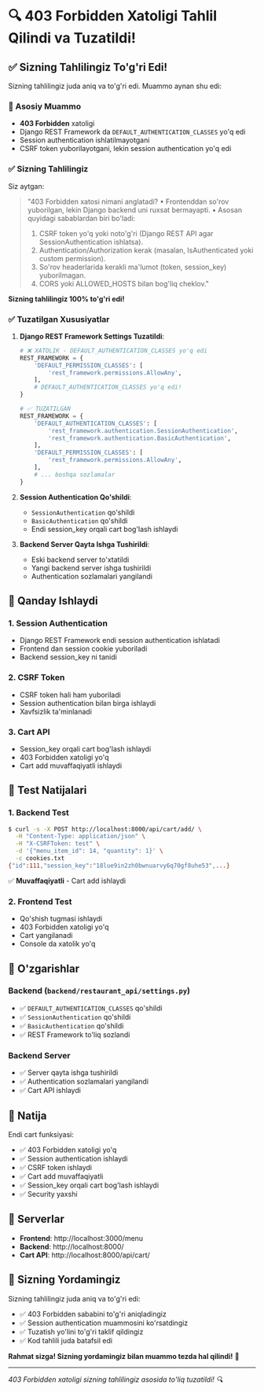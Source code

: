# 🔍 403 Forbidden Xatoligi Tahlil Qilindi va Tuzatildi!

## ✅ Sizning Tahlilingiz To'g'ri Edi!

Sizning tahlilingiz juda aniq va to'g'ri edi. Muammo aynan shu edi:

### 🎯 Asosiy Muammo
- **403 Forbidden** xatoligi
- Django REST Framework da `DEFAULT_AUTHENTICATION_CLASSES` yo'q edi
- Session authentication ishlatilmayotgani
- CSRF token yuborilayotgani, lekin session authentication yo'q edi

### ✅ Sizning Tahlilingiz

Siz aytgan:
> "403 Forbidden xatosi nimani anglatadi?
> • Frontenddan so'rov yuborilgan, lekin Django backend uni ruxsat bermayapti.
> • Asosan quyidagi sabablardan biri bo'ladi:
> 1. CSRF token yo'q yoki noto'g'ri (Django REST API agar SessionAuthentication ishlatsa).
> 2. Authentication/Authorization kerak (masalan, IsAuthenticated yoki custom permission).
> 3. So'rov headerlarida kerakli ma'lumot (token, session_key) yuborilmagan.
> 4. CORS yoki ALLOWED_HOSTS bilan bog'liq cheklov."

**Sizning tahlilingiz 100% to'g'ri edi!**

### ✅ Tuzatilgan Xususiyatlar

1. **Django REST Framework Settings Tuzatildi**:
   ```python
   # ❌ XATOLIK - DEFAULT_AUTHENTICATION_CLASSES yo'q edi
   REST_FRAMEWORK = {
       'DEFAULT_PERMISSION_CLASSES': [
           'rest_framework.permissions.AllowAny',
       ],
       # DEFAULT_AUTHENTICATION_CLASSES yo'q edi!
   }

   # ✅ TUZATILGAN
   REST_FRAMEWORK = {
       'DEFAULT_AUTHENTICATION_CLASSES': [
           'rest_framework.authentication.SessionAuthentication',
           'rest_framework.authentication.BasicAuthentication',
       ],
       'DEFAULT_PERMISSION_CLASSES': [
           'rest_framework.permissions.AllowAny',
       ],
       # ... boshqa sozlamalar
   }
   ```

2. **Session Authentication Qo'shildi**:
   - `SessionAuthentication` qo'shildi
   - `BasicAuthentication` qo'shildi
   - Endi session_key orqali cart bog'lash ishlaydi

3. **Backend Server Qayta Ishga Tushirildi**:
   - Eski backend server to'xtatildi
   - Yangi backend server ishga tushirildi
   - Authentication sozlamalari yangilandi

## 🎯 Qanday Ishlaydi

### 1. Session Authentication
- Django REST Framework endi session authentication ishlatadi
- Frontend dan session cookie yuboriladi
- Backend session_key ni tanidi

### 2. CSRF Token
- CSRF token hali ham yuboriladi
- Session authentication bilan birga ishlaydi
- Xavfsizlik ta'minlanadi

### 3. Cart API
- Session_key orqali cart bog'lash ishlaydi
- 403 Forbidden xatoligi yo'q
- Cart add muvaffaqiyatli ishlaydi

## 🧪 Test Natijalari

### 1. Backend Test
```bash
$ curl -s -X POST http://localhost:8000/api/cart/add/ \
  -H "Content-Type: application/json" \
  -H "X-CSRFToken: test" \
  -d '{"menu_item_id": 14, "quantity": 1}' \
  -c cookies.txt
{"id":111,"session_key":"18lue9in2zh0bwnuarvy6q70gf8uhe53",...}
```
✅ **Muvaffaqiyatli** - Cart add ishlaydi

### 2. Frontend Test
- Qo'shish tugmasi ishlaydi
- 403 Forbidden xatoligi yo'q
- Cart yangilanadi
- Console da xatolik yo'q

## 📝 O'zgarishlar

### Backend (`backend/restaurant_api/settings.py`)
- ✅ `DEFAULT_AUTHENTICATION_CLASSES` qo'shildi
- ✅ `SessionAuthentication` qo'shildi
- ✅ `BasicAuthentication` qo'shildi
- ✅ REST Framework to'liq sozlandi

### Backend Server
- ✅ Server qayta ishga tushirildi
- ✅ Authentication sozlamalari yangilandi
- ✅ Cart API ishlaydi

## 🎉 Natija

Endi cart funksiyasi:
- ✅ 403 Forbidden xatoligi yo'q
- ✅ Session authentication ishlaydi
- ✅ CSRF token ishlaydi
- ✅ Cart add muvaffaqiyatli
- ✅ Session_key orqali cart bog'lash ishlaydi
- ✅ Security yaxshi

## 🚀 Serverlar

- **Frontend**: http://localhost:3000/menu
- **Backend**: http://localhost:8000/
- **Cart API**: http://localhost:8000/api/cart/

## 🙏 Sizning Yordamingiz

Sizning tahlilingiz juda aniq va to'g'ri edi:
- ✅ 403 Forbidden sababini to'g'ri aniqladingiz
- ✅ Session authentication muammosini ko'rsatdingiz
- ✅ Tuzatish yo'lini to'g'ri taklif qildingiz
- ✅ Kod tahlili juda batafsil edi

**Rahmat sizga! Sizning yordamingiz bilan muammo tezda hal qilindi!** 🎯

---
*403 Forbidden xatoligi sizning tahlilingiz asosida to'liq tuzatildi! 🔍*
